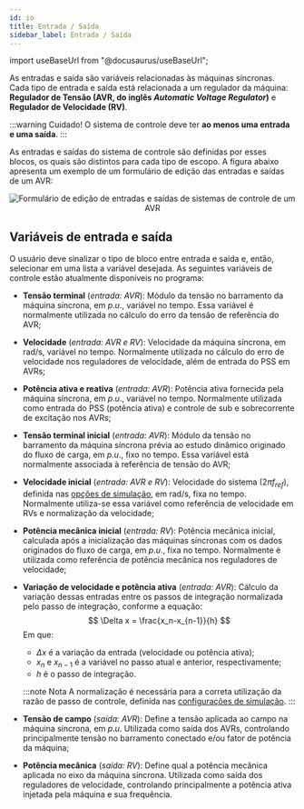 ```yaml
---
id: io
title: Entrada / Saída
sidebar_label: Entrada / Saída
---
```

import useBaseUrl from "@docusaurus/useBaseUrl";

<link rel="stylesheet" href={useBaseUrl("katex/katex.min.css")} />

As entradas e saída são variáveis relacionadas às máquinas síncronas. Cada tipo de entrada e saída está relacionada a um regulador da máquina: **Regulador de Tensão (AVR, do inglês *Automatic Voltage Regulator*)** e **Regulador de Velocidade (RV)**.

:::warning Cuidado!
O sistema de controle deve ter **ao menos uma entrada e uma saída**.
:::

As entradas e saídas do sistema de controle são definidas por esses blocos, os quais são distintos para cada tipo de escopo. A figura abaixo apresenta um exemplo de um formulário de edição das entradas e saídas de um AVR:

<div><center><img src={useBaseUrl("images/ioForm.png")} alt="Formulário de edição de entradas e saídas de sistemas de controle de um AVR" title="Formulário de edição de entradas e saídas de sistemas de controle de um AVR" /></center></div>

## Variáveis de entrada e saída

O usuário deve sinalizar o tipo de bloco entre entrada e saída e, então, selecionar em uma lista a variável desejada. As seguintes variáveis de controle estão atualmente disponíveis no programa:

- **Tensão terminal** (*entrada: AVR*): Módulo da tensão no barramento da máquina síncrona, em $p.u.$, variável no tempo. Essa variável é normalmente utilizada no cálculo do erro da tensão de referência do AVR;
- **Velocidade** (*entrada: AVR e RV*): Velocidade da máquina síncrona, em rad/s, variável no tempo. Normalmente utilizada no cálculo do erro de velocidade nos reguladores de velocidade, além de entrada do PSS em AVRs;
- **Potência ativa e reativa** (*entrada: AVR*): Potência ativa fornecida pela máquina síncrona, em $p.u.$, variável no tempo. Normalmente utilizada como entrada do PSS (potência ativa) e controle de sub e sobrecorrente de excitação nos AVRs;
- **Tensão terminal inicial** (*entrada: AVR*): Módulo da tensão no barramento da máquina síncrona prévia ao estudo dinâmico originado do fluxo de carga, em $p.u.$, fixo no tempo. Essa variável está normalmente associada à referência de tensão do AVR;
- **Velocidade inicial** (*entrada: AVR e RV*): Velocidade do sistema ($2 \pi f_{ref}$), definida nas [opções de simulação](simulationConfig), em rad/s, fixa no tempo. Normalmente utiliza-se essa variável como referência de velocidade em RVs e normalização da velocidade;
- **Potência mecânica inicial** (*entrada: RV*): Potência mecânica inicial, calculada após a inicialização das máquinas síncronas com os dados originados do fluxo de carga, em $p.u.$, fixa no tempo. Normalmente é utilizada como referência de potência mecânica nos reguladores de velocidade;
- **Variação de velocidade e potência ativa** (*entrada: AVR*): Cálculo da variação dessas entradas entre os passos de integração normalizada pelo passo de integração, conforme a equação:
	$$
	\Delta x = \frac{x_n-x_{n-1}}{h}
	$$
	Em que:
	- $\Delta x$	é a variação da entrada (velocidade ou potência ativa);
	- $x_n$ e $x_{n-1}$	é a variável no passo atual e anterior, respectivamente;
	- $h$	é o passo de integração.
	
	:::note Nota
	A normalização é necessária para a correta utilização da razão de passo de controle, definida nas [configurações de simulação](simulationConfig).
	:::
- **Tensão de campo** (*saída: AVR*): Define a tensão aplicada ao campo na máquina síncrona, em $p.u.$ Utilizada como saída dos AVRs, controlando principalmente tensão no barramento conectado e/ou fator de potência da máquina;
- **Potência mecânica** (*saída: RV*): Define qual a potência mecânica aplicada no eixo da máquina síncrona. Utilizada como saída dos reguladores de velocidade, controlando principalmente a potência ativa injetada pela máquina e sua frequência.
